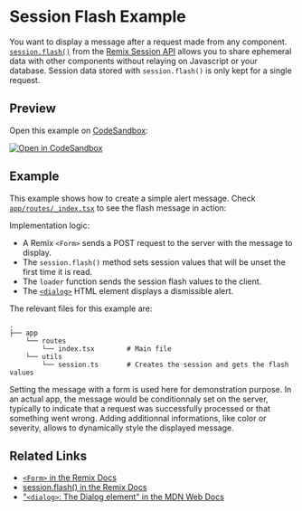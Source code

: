 # Session Flash Example

You want to display a message after a request made from any component. [`session.flash()`](https://remix.run/utils/sessions#sessionflashkey-value) from the [Remix Session API](https://remix.run/utils/sessions#session-api) allows you to share ephemeral data with other components without relaying on Javascript or your database. Session data stored with `session.flash()` is only kept for a single request.

## Preview

Open this example on [CodeSandbox](https://codesandbox.com):

[![Open in CodeSandbox](https://codesandbox.io/static/img/play-codesandbox.svg)](https://codesandbox.io/s/github/remix-run/examples/tree/main/session-flash)

## Example

This example shows how to create a simple alert message. Check [`app/routes/_index.tsx`](app/routes/_index.tsx) to see the flash message in action:

Implementation logic:

- A Remix `<Form>` sends a POST request to the server with the message to display.
- The `session.flash()` method sets session values that will be unset the first time it is read.
- The `loader` function sends the session flash values to the client.
- The [`<dialog>`](https://developer.mozilla.org/en-US/docs/Web/HTML/Element/dialog) HTML element displays a dismissible alert.

The relevant files for this example are:

```
.
├── app
    └── routes
        └── index.tsx        # Main file
    └── utils
        └── session.ts       # Creates the session and gets the flash values
```

Setting the message with a form is used here for demonstration purpose. In an actual app, the message would be conditionnaly set on the server, typically to indicate that a request was successfully processed or that something went wrong. Adding additionnal informations, like color or severity, allows to dynamically style the displayed message.

## Related Links

- [`<Form>` in the Remix Docs](https://remix.run/components/form)
- [session.flash() in the Remix Docs](https://remix.run/utils/sessions#sessionflashkey-value)
- ["`<dialog>`: The Dialog element" in the MDN Web Docs](https://developer.mozilla.org/en-US/docs/Web/HTML/Element/dialog)
